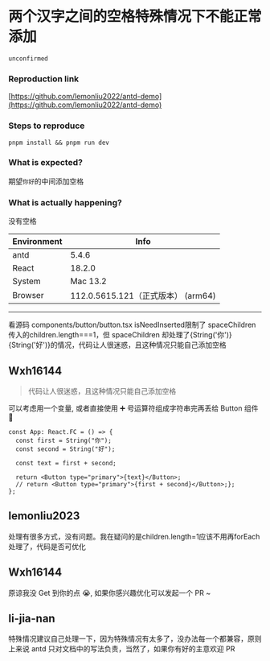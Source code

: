 # 两个汉字之间的空格特殊情况下不能正常添加

`unconfirmed`

### Reproduction link

[https://github.com/lemonliu2022/antd-demo](https://github.com/lemonliu2022/antd-demo)

### Steps to reproduce

```shell
pnpm install && pnpm run dev
```

### What is expected?

期望`你好`的中间添加空格

### What is actually happening?

没有空格

| Environment | Info                               |
| ----------- | ---------------------------------- |
| antd        | 5.4.6                              |
| React       | 18.2.0                             |
| System      | Mac 13.2                           |
| Browser     | 112.0.5615.121（正式版本） (arm64) |

---

看源码 components/button/button.tsx isNeedInserted限制了 spaceChildren 传入的children.length===1，但 spaceChildren 却处理了{String('你')}{String('好')}的情况，代码让人很迷惑，且这种情况只能自己添加空格

<!-- generated by ant-design-issue-helper. DO NOT REMOVE -->

## Wxh16144

> 代码让人很迷惑，且这种情况只能自己添加空格

可以考虑用一个变量, 或者直接使用 ➕ 号运算符组成字符串完再丢给 Button 组件 🤔

```tsx
const App: React.FC = () => {
  const first = String("你");
  const second = String("好");

  const text = first + second;

  return <Button type="primary">{text}</Button>;
  // return <Button type="primary">{first + second}</Button>;};
};
```

## lemonliu2023

>

处理有很多方式，没有问题。我在疑问的是children.length=1应该不用再forEach处理了，代码是否可优化

## Wxh16144

原谅我没 Get 到你的点 😭, 如果你感兴趣优化可以发起一个 PR ~

## li-jia-nan

特殊情况建议自己处理一下，因为特殊情况有太多了，没办法每一个都兼容，原则上来说 antd 只对文档中的写法负责，当然了，如果你有好的主意欢迎 PR
